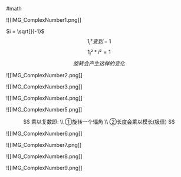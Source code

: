 #math 

![[IMG_ComplexNumber1.png]]

$i = \sqrt[]{-1}$
$$ 1_i²变到-1 $$$$1_i²*i²=1$$ $$旋转会产生这样的变化 $$

![[IMG_ComplexNumber2.png]]

![[IMG_ComplexNumber3.png]]

![[IMG_ComplexNumber4.png]]

![[IMG_ComplexNumber5.png]]

$$ 乘以复数即: \\ ①旋转一个辐角 \\ ②长度会乘以模长(极径) $$

![[IMG_ComplexNumber6.png]]

![[IMG_ComplexNumber7.png]]

![[IMG_ComplexNumber8.png]]

![[IMG_ComplexNumber9.png]]

